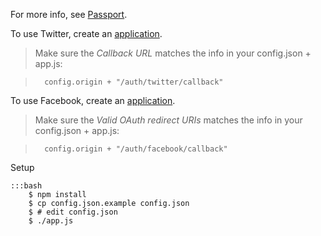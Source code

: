 For more info, see [Passport][1].


To use Twitter, create an [application][2].
> Make sure the *Callback URL* matches the info in your config.json + app.js:

>       config.origin + "/auth/twitter/callback"


To use Facebook, create an [application][3].
> Make sure the *Valid OAuth redirect URIs* matches the info in your config.json + app.js:

>       config.origin + "/auth/facebook/callback"


Setup

    :::bash
        $ npm install
        $ cp config.json.example config.json
        $ # edit config.json
        $ ./app.js 


[1]: http://passportjs.org/
[2]: https://dev.twitter.com/
[3]: https://developers.facebook.com/
